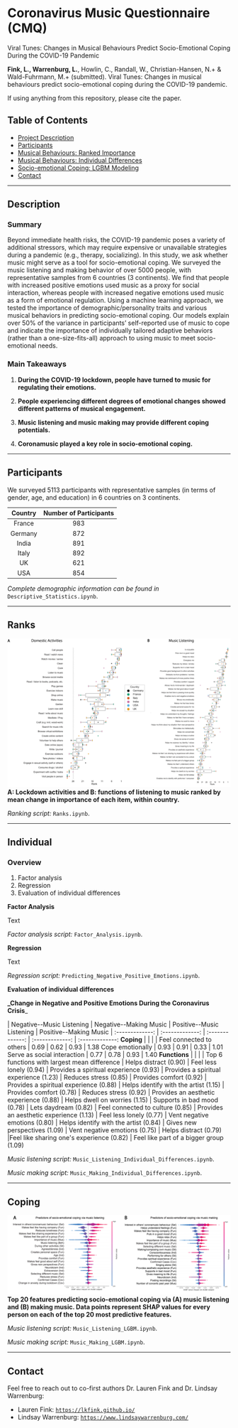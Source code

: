 # Coronavirus Music Questionnaire (CMQ)
Viral Tunes: Changes in Musical Behaviours Predict Socio-Emotional Coping During the COVID-19 Pandemic

**Fink, L., Warrenburg, L.**, Howlin, C., Randall, W., Christian-Hansen, N.+ & Wald-Fuhrmann, M.+ (submitted). Viral Tunes: Changes in musical behaviours predict socio-emotional coping during the COVID-19 pandemic.

If using anything from this repository, please cite the paper.

## Table of Contents

- [Project Description](#description)
- [Participants](#participants)
- [Musical Behaviours: Ranked Importance](#ranks)
- [Musical Behaviours: Individual Differences](#individual)
- [Socio-emotional Coping: LGBM Modeling](#coping)
- [Contact](#contact)

___
## Description
### Summary
Beyond immediate health risks, the COVID-19 pandemic poses a variety of additional stressors, which may require expensive or unavailable strategies during a pandemic (e.g., therapy, socializing). In this study, we ask whether music might serve as a tool for socio-emotional coping. We surveyed the music listening and making behavior of over 5000 people, with representative samples from 6 countries (3 continents). We find that people with increased positive emotions used music as a proxy for social interaction, whereas people with increased negative emotions used music as a form of emotional regulation. Using a machine learning approach, we tested the importance of demographic/personality traits and various musical behaviors in predicting socio-emotional coping. Our models explain over 50% of the variance in participants’ self-reported use of music to cope and indicate the importance of individually tailored adaptive behaviors (rather than a one-size-fits-all) approach to using music to meet socio-emotional needs. 

### Main Takeaways

 1. **During the COVID-19 lockdown, people have turned to music for regulating their emotions.**

 2. **People experiencing different degrees of emotional changes showed different patterns of musical engagement.**

 3. **Music listening and music making may provide different coping potentials.**

 4. **Coronamusic played a key role in socio-emotional coping.**

___
## Participants

We surveyed 5113 participants with representative samples (in terms of gender, age, and education) in 6 countries on 3 continents.

Country | Number of Participants
:-------------: | :-------------:
France | 983
Germany | 872
India | 891
Italy | 892
UK | 621
USA | 854

_Complete demographic information can be found in_ `Descriptive_Statistics.ipynb`.

___
## Ranks

![image](/images/rank_plot.png)
**A: Lockdown activities and B: functions of listening to music ranked by mean change in importance of each item, within country.**

_Ranking script:_ `Ranks.ipynb`.

___
## Individual

### Overview
  1.  Factor analysis
  2.  Regression
  3.  Evaluation of individual differences

**Factor Analysis**

Text

_Factor analysis script:_ `Factor_Analysis.ipynb`.

**Regression**

Text

_Regression script:_ `Predicting_Negative_Positive_Emotions.ipynb`.

**Evaluation of individual differences**

**_Change in Negative and Positive Emotions
During the Coronavirus Crisis**_

 | Negative--Music Listening | Negative--Making Music | Positive--Music Listening | Positive--Making Music
| :-------------: | :-------------: | :-------------: | :-------------: | :-------------:
**Coping** | | | |
Feel connected to others | 0.69 | 0.62 | 0.93 | 1.38
Cope emotionally | 0.93 | 0.91 | 0.33 | 1.01
Serve as social interaction | 0.77 | 0.78 | 0.93 | 1.40
**Functions** | | | | 
Top 6 functions with largest mean difference | Helps distract (0.90) | Feel less lonely (0.94) | Provides a spiritual experience (0.93) | Provides a spiritual experience (1.23)
 | Reduces stress (0.85) | Provides comfort (0.92) | Provides a spiritual experience (0.88) | Helps identify with the artist (1.15)
 | Provides comfort (0.78) | Reduces stress (0.92) | Provides an aesthetic experience  (0.88) | Helps dwell on worries (1.15)
 | Supports in bad mood (0.78) | Lets daydream (0.82) | Feel connected to culture  (0.85) | Provides an aesthetic experience (1.13)
 | Feel less lonely (0.77) | Vent negative emotions (0.80) | Helps identify with the artist  (0.84) | Gives new perspectives (1.09)
 | Vent negative emotions (0.75) | Helps distract (0.79) |Feel like sharing one's experience  (0.82) | Feel like part of a bigger group (1.09)








_Music listening script:_ `Music_Listening_Individual_Differences.ipynb`.

_Music making script:_ `Music_Making_Individual_Differences.ipynb`.

___
## Coping

![image](/images/shap_plot.png)
**Top 20 features predicting socio-emotional coping via (A) music listening and (B) making music. Data points represent SHAP values for every person on each of the top 20 most predictive features.**

_Music listening script:_ `Music_Listening_LGBM.ipynb`.

_Music making script:_ `Music_Making_LGBM.ipynb`.

___
## Contact
Feel free to reach out to co-first authors Dr. Lauren Fink and Dr. Lindsay Warrenburg:
- Lauren Fink: <a href="https://lkfink.github.io/" target="_blank">`https://lkfink.github.io/`</a>
- Lindsay Warrenburg: <a href="https://www.lindsaywarrenburg.com/" target="_blank">`https://www.lindsaywarrenburg.com/`</a>
